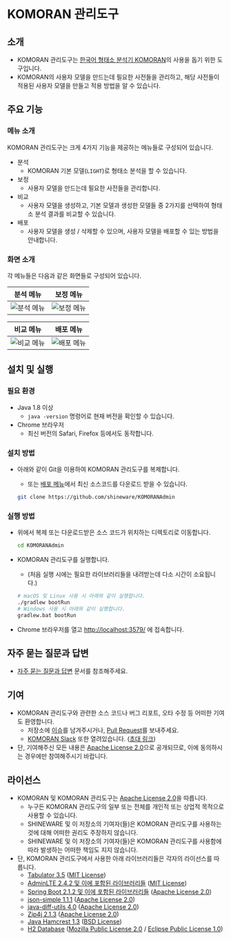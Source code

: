 # KOMORAN 관리도구

## 소개

* KOMORAN 관리도구는 [한국어 형태소 분석기 KOMORAN](https://github.com/shin285/KOMORAN)의 사용을 돕기 위한 도구입니다.
* KOMORAN의 사용자 모델을 만드는데 필요한 사전들을 관리하고, 해당 사전들이 적용된 사용자 모델을 만들고 적용 방법을 알 수 있습니다.

## 주요 기능

### 메뉴 소개

KOMORAN 관리도구는 크게 4가지 기능을 제공하는 메뉴들로 구성되어 있습니다.

* 분석
  * KOMORAN 기본 모델(`LIGHT`)로 형태소 분석을 할 수 있습니다.
* 보정
  * 사용자 모델을 만드는데 필요한 사전들을 관리합니다.
* 비교
  * 사용자 모델을 생성하고, 기본 모델과 생성한 모델들 중 2가지를 선택하여 형태소 분석 결과를 비교할 수 있습니다.
* 배포
  * 사용자 모델을 생성 / 삭제할 수 있으며, 사용자 모델을 배포할 수 있는 방법을 안내합니다.

### 화면 소개

각 메뉴들은 다음과 같은 화면들로 구성되어 있습니다.

| 분석 메뉴 | 보정 메뉴 |
| --------- | --------- |
| ![분석 메뉴](https://raw.githubusercontent.com/shineware/KOMORANAdmin/master/src/main/resources/static/demo/ScreenShot01_Analyze.png) | ![보정 메뉴](https://raw.githubusercontent.com/shineware/KOMORANAdmin/master/src/main/resources/static/demo/ScreenShot02_ManageDict.png) |

| 비교 메뉴 | 배포 메뉴 |
| --------- | --------- |
| ![비교 메뉴](https://raw.githubusercontent.com/shineware/KOMORANAdmin/master/src/main/resources/static/demo/ScreenShot03_CompareResults.png) | ![배포 메뉴](https://raw.githubusercontent.com/shineware/KOMORANAdmin/master/src/main/resources/static/demo/ScreenShot04_DeployModel.png) |

## 설치 및 실행

### 필요 환경

* Java 1.8 이상
  * `java -version` 명령어로 현재 버전을 확인할 수 있습니다.
* Chrome 브라우저
  * 최신 버전의 Safari, Firefox 등에서도 동작합니다.

### 설치 방법

* 아래와 같이 Git을 이용하여 KOMORAN 관리도구를 복제합니다.
  * 또는 [배포 메뉴](https://github.com/shineware/KOMORANAdmin/releases)에서 최신 소스코드를 다운로드 받을 수 있습니다.

  ```sh
  git clone https://github.com/shineware/KOMORANAdmin
  ```

### 실행 방법

* 위에서 복제 또는 다운로드받은 소스 코드가 위치하는 디렉토리로 이동합니다.

  ```sh
  cd KOMORANAdmin
  ```

* KOMORAN 관리도구를 실행합니다.
  * (처음 실행 시에는 필요한 라이브러리들을 내려받는데 다소 시간이 소요됩니다.)

  ```sh
  # macOS 및 Linux 사용 시 아래와 같이 실행합니다.
  ./gradlew bootRun
  # Windows 사용 시 아래와 같이 실행합니다.
  gradlew.bat bootRun
  ```

* Chrome 브라우저를 열고 [http://localhost:3579/](http://localhost:3579/) 에 접속합니다.

## 자주 묻는 질문과 답변

* [자주 묻는 질문과 답변](https://github.com/shineware/KOMORANAdmin/blob/master/FAQ.md) 문서를 참조해주세요.

## 기여

* KOMORAN 관리도구와 관련한 소스 코드나 버그 리포트, 오타 수정 등 어떠한 기여도 환영합니다.
  * 저장소에 [이슈](https://github.com/shineware/KOMORANAdmin/issues)를 남겨주시거나, [Pull Request](https://github.com/shineware/KOMORANAdmin/pulls)를 보내주세요.
  * [KOMORAN Slack](https://komoran.slack.com/) 또한 열려있습니다. ([초대 링크](http://goo.gl/T1d3Ia))
* 단, 기여해주신 모든 내용은 [Apache License 2.0](https://github.com/shineware/KOMORANAdmin/blob/master/LICENSE)으로 공개되므로, 이에 동의하시는 경우에만 참여해주시기 바랍니다.

## 라이선스

* KOMORAN 및 KOMORAN 관리도구는 [Apache License 2.0](https://github.com/shineware/KOMORANAdmin/blob/master/LICENSE)을 따릅니다.
  * 누구든 KOMORAN 관리도구의 일부 또는 전체를 개인적 또는 상업적 목적으로 사용할 수 있습니다.
  * SHINEWARE 및 이 저장소의 기여자(들)은 KOMORAN 관리도구를 사용하는 것에 대해 어떠한 권리도 주장하지 않습니다.
  * SHINEWARE 및 이 저장소의 기여자(들)은 KOMORAN 관리도구를 사용함에 따라 발생하는 어떠한 책임도 지지 않습니다.
* 단, KOMORAN 관리도구에서 사용한 아래 라이브러리들은 각자의 라이선스를 따릅니다.
  * [Tabulator 3.5](https://github.com/olifolkerd/tabulator/blob/3.5/LICENSE) ([MIT License](https://opensource.org/licenses/MIT))
  * [AdminLTE 2.4.2 및 이에 포함된 라이브러리들](https://adminlte.io/docs/2.4/license) ([MIT License](https://opensource.org/licenses/MIT))
  * [Spring Boot 2.1.2 및 이에 포함된 라이브러리들](https://github.com/spring-projects/spring-boot/blob/2.1.x/LICENSE.txt) ([Apache License 2.0](https://opensource.org/licenses/Apache-2.0))
  * [json-simple 1.1.1](https://code.google.com/archive/p/json-simple/) ([Apache License 2.0](https://opensource.org/licenses/Apache-2.0))
  * [java-diff-utils 4.0](https://github.com/java-diff-utils/java-diff-utils/blob/java-diff-utils-4.0/LICENSE) ([Apache License 2.0](https://opensource.org/licenses/Apache-2.0))
  * [Zip4j 2.1.3](https://github.com/srikanth-lingala/zip4j/blob/v2.1.3/LICENSE) ([Apache License 2.0](https://opensource.org/licenses/Apache-2.0))
  * [Java Hamcrest 1.3](https://github.com/hamcrest/JavaHamcrest/blob/hamcrest-java-1.3/LICENSE.txt) ([BSD License](https://opensource.org/licenses/BSD-3-Clause))
  * [H2 Database](https://www.h2database.com/html/license.html) ([Mozilla Public License 2.0](https://opensource.org/licenses/MPL-2.0) / [Eclipse Public License 1.0](https://opensource.org/licenses/eclipse-1.0.php))
